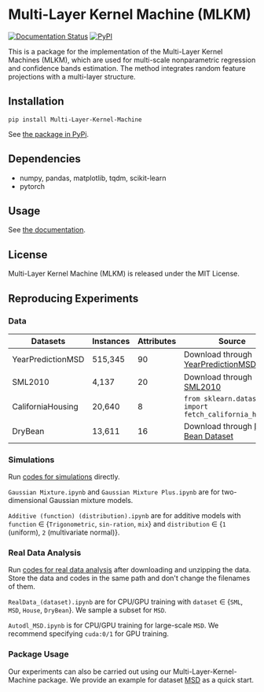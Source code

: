 # Multi-Layer Kernel Machine (MLKM)

[![Documentation Status](https://readthedocs.org/projects/multi-layer-kernel-machine/badge/?version=latest)](https://multi-layer-kernel-machine.readthedocs.io/en/latest/?badge=latest)
[![PyPI](https://img.shields.io/pypi/v/Multi-Layer-Kernel-Machine.svg?style=plastic&PyPI)](https://pypi.org/project/Multi-Layer-Kernel-Machine/)


This is a package for the implementation of the Multi-Layer Kernel Machines (MLKM), which are used for multi-scale nonparametric regression and confidence bands estimation. The method integrates random feature projections with a multi-layer structure.

## Installation

`pip install Multi-Layer-Kernel-Machine`

See [the package in PyPi](https://pypi.org/project/Multi-Layer-Kernel-Machine/).


## Dependencies
- numpy, pandas, matplotlib, tqdm, scikit-learn
- pytorch


## Usage 

See [the documentation](https://multi-layer-kernel-machine.readthedocs.io/en/latest/).


## License

Multi-Layer Kernel Machine (MLKM) is released under the MIT License. 


## Reproducing Experiments

### Data 

| Datasets | Instances |  Attributes | Source |
| --- | --- | --- | --- |
| YearPredictionMSD | 515,345 | 90 | Download through [YearPredictionMSD](http://archive.ics.uci.edu/dataset/203/yearpredictionmsd) |
| SML2010 | 4,137 | 20 | Download through [SML2010](http://archive.ics.uci.edu/dataset/274/sml2010) |
| CaliforniaHousing | 20,640 | 8 | `from sklearn.datasets import fetch_california_housing`   |
| DryBean | 13,611 | 16 | Download through [Dry Bean Dataset](http://archive.ics.uci.edu/dataset/602/dry+bean+dataset) |


### Simulations

Run [codes for simulations](https://github.com/ZZZhyEva/Multi-Layer-Kernel-Machine/tree/main/Numerical%20Results/Simulation) directly.

`Gaussian Mixture.ipynb` and `Gaussian Mixture Plus.ipynb` are for two-dimensional Gaussian mixture models.

`Additive (function) (distribution).ipynb` are for additive models with `function` $\in$ {`Trigonometric`, `sin-ration`, `mix`} and `distribution` $\in$ {`1` (uniform), `2` (multivariate normal)}.


### Real Data Analysis

Run [codes for real data analysis](https://github.com/ZZZhyEva/Multi-Layer-Kernel-Machine/tree/main/Numerical%20Results/Real_Data_Analysis) after downloading and unzipping the data. Store the data and codes in the same path and don't change the filenames of them.

`RealData_(dataset).ipynb` are for CPU/GPU training with `dataset` $\in$ {`SML`, `MSD`, `House`, `DryBean`}. We sample a subset for `MSD`.

`Autodl_MSD.ipynb` is for CPU/GPU training for large-scale `MSD`. We recommend specifying `cuda:0/1` for GPU training.


### Package Usage
Our experiments can also be carried out using our Multi-Layer-Kernel-Machine package. We provide an example for dataset [MSD](https://github.com/ZZZhyEva/Multi-Layer-Kernel-Machine/blob/main/tests/package%20example%20usage(MSD).ipynb) as a quick start.
